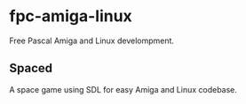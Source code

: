 # fpc-amiga-linux
Free Pascal Amiga and Linux develompment.

## Spaced
A space game using SDL for easy Amiga and Linux codebase.
